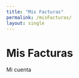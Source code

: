 ```yaml
---
title: "Mis Facturas"
permalink: /misFacturas/
layout: single
---
```


<style>
/* Your CSS styles */
</style>

# Mis Facturas

Mi cuenta 

<div class="plan">
  <div class="plan-contenido">
    <h2><span id="subscription-plan"></span></h2>
    <h6><span id="next-invoice-date"></span></h6>
  </div>
</div>


<!-- Display invoices list -->
<ul id="invoices-list">
  <!-- Invoices will be dynamically added here -->
</ul>

<script>
// Function to fetch and display invoices
function fetchAndDisplayInvoices() {
  console.log('Fetching invoices...');
  fetch('/.netlify/functions/server', {
      method: 'POST',
      headers: {
        'Content-Type': 'application/json'
      },
      body: JSON.stringify({ action: 'get_invoices', email: email })
    })
    .then(response => {
      console.log('Response status:', response.status);
      return response.json();
    })
    .then(data => {
      console.log('Fetched data:', data);
      const invoicesList = document.getElementById('invoices-list');
      if (data && data.invoices) {
        data.invoices.forEach(invoice => {
          const listItem = document.createElement('li');
          listItem.innerHTML = `
            <span>Factura #${invoice.invoice_number}</span>
            <button onclick="downloadInvoice('${invoice.invoice_id}')">Descargar</button>
          `;
          invoicesList.appendChild(listItem);
        });
      } else {
        console.error('Error fetching invoices:', data);
      }
    })
    .catch(error => {
      console.error('Error fetching invoices:', error);
    });
}

// Function to download invoice in PDF format
function downloadInvoice(invoiceId) {
  console.log('Downloading invoice:', invoiceId);
  window.open(`/.netlify/functions/download_invoice?invoice_id=${invoiceId}`, '_blank');
}

// Fetch and display invoices when the page loads
fetchAndDisplayInvoices();
</script>



<script>
  // Function to update next invoice date in HTML
  function updateNextInvoiceDate(nextInvoiceDate) {
    const nextInvoiceDateElement = document.getElementById('next-invoice-date');
    if (nextInvoiceDateElement) {
      const formattedDate = new Date(nextInvoiceDate).toLocaleDateString('es-ES', { day: 'numeric', month: 'long', year: 'numeric' });
      nextInvoiceDateElement.textContent = 'Próximo pago: ' + formattedDate;
      console.log('Next invoice date:', formattedDate); // Log the next invoice date
    }
  }

  // Function to fetch next invoice date
  function fetchNextInvoiceDate(email) {
    fetch('/.netlify/functions/server', {
      method: 'POST',
      headers: {
        'Content-Type': 'application/json'
      },
      body: JSON.stringify({ action: 'next_invoice_date', email: email })
    })
    .then(response => response.json())
    .then(data => {
      if (data && data.nextInvoiceDate) {
        updateNextInvoiceDate(data.nextInvoiceDate);
      } else {
        console.error('Next invoice date not found in response:', data);
      }
    })
    .catch(error => {
      console.error('Error fetching next invoice date:', error);
    });
  }

  netlifyIdentity.on('login', user => {
    const usernameSpan = document.getElementById('username');
    if (usernameSpan) {
      usernameSpan.innerText = user.user_metadata.full_name || user.email;
    }

    const subscriptionPlan = user.user_metadata.subscription_plan;
    if (subscriptionPlan) {
      const subscriptionPlanElement = document.getElementById('subscription-plan');
      subscriptionPlanElement.textContent = "Plan " + subscriptionPlan;
      console.log('Subscription plan:', subscriptionPlan);
    } else {
      console.log('User', user);
      console.log('sin plan de suscripción');
    }

    fetchNextInvoiceDate(user.email);
  });

  netlifyIdentity.on('logout', () => {
    const usernameSpan = document.getElementById('username');
    if (usernameSpan) {
      usernameSpan.innerText = '';
    }
  });

  function logout() {
    netlifyIdentity.logout();
  }

  function cancelSubscription() {
    const confirmation = confirm('¿Estás seguro de que quieres cancelar tu suscripción?');
    if (confirmation) {
      const user = netlifyIdentity.currentUser();
      if (!user) {
        alert('Por favor, inicia sesión para cancelar tu suscripción.');
        return;
      }

      const subscriptionPlan = user.user_metadata.subscription_plan;
      if (!subscriptionPlan) {
        alert('No se encontró ninguna suscripción asociada a tu cuenta.');
        return;
      }

      fetch('/.netlify/functions/server', {
        method: 'POST',
        headers: {
          'Content-Type': 'application/json'
        },
        body: JSON.stringify({ action: 'cancel_subscription', email: user.email })
      })
      .then(response => response.json())
      .then(data => {
        if (response.ok) {
          user.update({ data: { subscription_plan: null } });
          alert('¡Tu suscripción ha sido cancelada con éxito!');
          window.location.reload();
        } else {
          alert('Error al cancelar la suscripción: ' + data.error);
        }
      })
      .catch(error => {
        console.error('Error al cancelar la suscripción:', error);
        alert('Error al cancelar la suscripción. Por favor, inténtalo de nuevo más tarde.');
      });
    }
  }
</script>